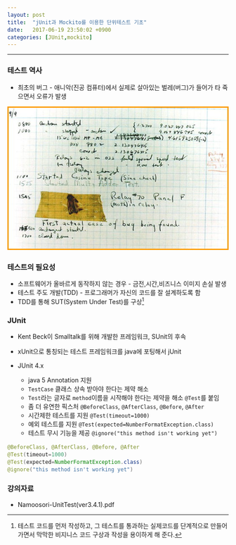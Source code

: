 ```yaml
---
layout: post
title:  "jUnit과 Mockito를 이용한 단위테스트 기초"
date:   2017-06-19 23:50:02 +0900
categories: [JUnit,mockito]
---
```


---

### 테스트 역사

* 최초의 버그 - 애니악(진공 컴퓨터)에서 실제로 살아있는 벌레(버그)가 들어가 타 죽으면서 오류가 발생

![최초의버그](/static/img/posts/2017/20170619_firstBug.jpg)

### 테스트의 필요성

* 소프트웨어가 올바르게 동작하지 않는 경우 - 금전,시간,비즈니스 이미지 손실 발생  
* 테스트 주도 개발(TDD) - 프로그래머가 자신의 코드를 잘 설계하도록 함
* TDD를 통해 SUT(System Under Test)를 구상[^1]

[^1]: 테스트 코드를 먼저 작성하고, 그 테스트를 통과하는 실제코드를 단계적으로 만들어가면서 막막한 비지니스 코드 구상과 작성을 용이하게 해 준다.

### JUnit

* Kent Beck이 Smalltalk를 위해 개발한 프레임워크, SUnit의 후속
* xUnit으로 통칭되는 테스트 프레임워크를 java에 포팅해서 jUnit

* JUnit 4.x  
  * java 5 Annotation 지원
  * ``TestCase`` 클래스 상속 받아야 한다는 제약 해소
  * ``Test``라는 글자로 ``method``이름을 시작해야 한다는 제약을 해소 ``@Test``를 붙임
  * 좀 더 유연한 픽스처 ``@BeforeClass``, ``@AfterClass``, ``@Before``, ``@After``
  * 시간제한 테스트를 지원  ``@Test(timeout=1000)``
  * 예외 테스트를 지원 ``@Test(expected=NumberFormatException.class)``
  * 테스트 무시 기능을 제공 ``@ignore("this method isn't working yet")``


```java
@BeforeClass, @AfterClass, @Before, @After
@Test(timeout=1000)
@Test(expected=NumberFormatException.class)
@ignore("this method isn't working yet")
```

### 강의자료

* Namoosori-UnitTest(ver3.4.1).pdf

